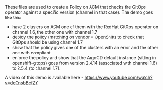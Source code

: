 These files are used to create a Policy on ACM that checks the GitOps operator against a specific version (channel in that case).
The demo goes like this:
- have 2 clusters on ACM one of them with the RedHat GitOps operator on channel 1.6, the other one with channel 1.7
- deploy the policy (matching on vendor = OpenShift) to check that GitOps should be using channel 1.7
- show that the policy gives one of the clusters with an error and the other one with compliant
- enforce the policy and show that the ArgoCD default instance (sitting in openshift-gitops) goes from version 2.4.14 (associated with channel 1.6) to 2.5.4 (to channel 1.7).

A video of this demo is available here - https://www.youtube.com/watch?v=deCnsbBcfZY
